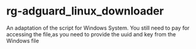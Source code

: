 # rg-adguard_linux_downloader
An adaptation of the script for Windows System. You still need to pay for accessing the file,as you need to provide the uuid and key from the Windows file
